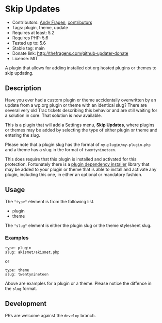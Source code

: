 # Skip Updates

* Contributors: [Andy Fragen](https://github.com/afragen), [contributors](https://github.com/afragen/skip-updates/graphs/contributors)
* Tags: plugin, theme, update
* Requires at least: 5.2
* Requires PHP: 5.6
* Tested up to: 5.6
* Stable tag: main
* Donate link: http://thefragens.com/github-updater-donate
* License: MIT

A plugin that allows for adding installed dot org hosted plugins or themes to skip updating.

## Description

Have you ever had a custom plugin or theme accidentally overwritten by an update from a wp.org plugin or theme with an identical slug? There are several very old Trac tickets describing this behavior and are still waiting for a solution in core. That solution is now available.

This is a plugin that will add a Settings menu, **Skip Updates**, where plugins or themes may be added by selecting the type of either plugin or theme and entering the slug.

Please note that a plugin slug has the format of `my-plugin/my-plugin.php` and a theme has a slug in the format of `twentynineteen`.

This does require that this plugin is installed and activated for this protection. Fortunately there is a [plugin dependency installer](https://github.com/afragen/wp-dependency-installer) library that may be added to your plugin or theme that is able to install and activate any plugin, including this one, in either an optional or mandatory fashion.

## Usage

The `"type"` element is from the following list.

* plugin
* theme

The `"slug"` element is either the plugin slug or the theme stylesheet slug.

### Examples

```
type: plugin
slug: akismet/akismet.php
```

or

```
type: theme
slug: twentynineteen
```

Above are examples for a plugin or a theme. Please notice the diffence in the `slug` format.

## Development
PRs are welcome against the `develop` branch.

